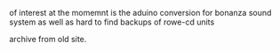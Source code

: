 of interest at the momemnt is the aduino conversion for bonanza sound system
as well as hard to find backups of rowe-cd units

archive from old site.
